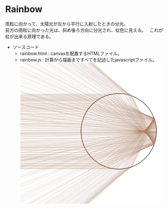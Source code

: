 # Rainbow
雨粒に向かって、太陽光が左から平行に入射したときの分光。  
前方の雨粒に向かった光は、斜め後ろ方向に分光され、虹色に見える。  
これが虹が出来る原理である。    	  
- ソースコード
	- rainbow.html : canvasを配置するHTMLファイル。
	- rainbow.js : 計算から描画まですべてを記述したjavascriptファイル。
![alt text](rainbow_demo.png)
